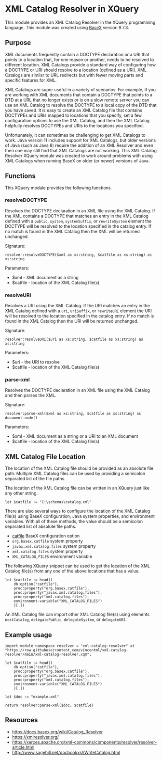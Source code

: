 # XML Catalog Resolver in XQuery

This module provides an XML Catalog Resolver in the XQuery programming language. This module was created using [BaseX](https://basex.org/) version 9.7.3.

## Purpose

XML documents frequently contain a DOCTYPE declaration or a URI that points to a location that, for one reason or another, needs to be resolved to different location. XML Catalogs provide a standard way of configuring how a DOCTYPE or URI should resolve to a location (defined as a URI). XML Catalogs are similar to URL redirects but with fewer moving parts and specific features for XML.

XML Catalogs are super useful in a variety of scenarios. For example, if you are working with XML documents that contain a DOCTYPE that points to a DTD at a URL that no longer exists or is on a slow remote server you can use an XML Catalog to resolve the DOCTYPE to a local copy of the DTD that you have saved. It is easy to create an XML Catalog file that contains DOCTYPEs and URIs mapped to locations that you specify, set a few configuration options to use the XML Catalog, and then the XML Catalog helpfully resolves DOCTYPEs and URIs to the locations you specified.

Unfortunately, it can sometimes be challenging to get XML Catalogs to work. Java version 11 includes support for XML Catalogs, but older versions of Java (such as Java 8) require the addition of an XML Resolver and even then one may still find that XML Catalogs are not working. This XML Catalog Resolver XQuery module was created to work around problems with using XML Catalogs when running BaseX on older (or newer) versions of Java.

## Functions

This XQuery module provides the following functions.

### resolveDOCTYPE

Resolves the DOCTYPE declaration in an XML file using the XML Catalog. If the XML contains a DOCTYPE that matches an entry in the XML Catalog defined with a `public`, `system`, `systemSuffix`, or `rewriteSystem` element the DOCTYPE will be resolved to the location specified in the catalog entry. If no match is found in the XML Catalog then the XML will be returned unchanged.

Signature:

    resolver:resolveDOCTYPE($xml as xs:string, $catfile as xs:string) as xs:string

Parameters:

- $xml - XML document as a string
- $catfile - location of the XML Catalog file(s)

### resolveURI

Resolves a URI using the XML Catalog. If the URI matches an entry in the XML Catalog defined with a `uri`, `uriSuffix`, or `rewriteURI` element the URI will be resolved to the location specified in the catalog entry. If no match is found in the XML Catalog then the URI will be returned unchanged.

Signature:

    resolver:resolveURI($uri as xs:string, $catfile as xs:string) as xs:string

Parameters:

- $uri - the URI to resolve
- $catfile - location of the XML Catalog file(s)

### parse-xml

Resolves the DOCTYPE declaration in an XML file using the XML Catalog and then parses the XML.

Signature:

    resolver:parse-xml($xml as xs:string, $catfile as xs:string) as document-node()

Parameters:

- $xml - XML document as a string or a URI to an XML document
- $catfile - location of the XML Catalog file(s)

## XML Catalog File Location

The location of the XML Catalog file should be provided as an absolute file path. Multiple XML Catalog files can be used by providing a semicolon separated list of the file paths.

The location of the XML Catalog file can be written in an XQuery just like any other string.

    let $catfile := "C:\schemas\catalog.xml"

There are also several ways to configure the location of the XML Catalog file(s) using BaseX configuration, Java system properties, and environment variables. With all of these methods, the value should be a semicolon separated list of absolute file paths.

- [catfile](https://docs.basex.org/wiki/Options#CATFILE) BaseX configuration option
- `org.basex.catfile` system property
- `javax.xml.catalog.files` system property
- `xml.catalog.files` system property
- `XML_CATALOG_FILES` environment variable

The following XQuery snippet can be used to get the location of the XML Catalog file(s) from any one of the above locations that has a value.

```xquery
let $catfile := head((
    db:option("catfile"),
    proc:property("org.basex.catfile"),
    proc:property("javax.xml.catalog.files"),
    proc:property("xml.catalog.files"),
    environment-variable("XML_CATALOG_FILES")
    )[.])
```

An XML Catalog file can import other XML Catalog file(s) using elements `nextCatalog`, `delegatePublic`, `delegateSystem`, or `delegateURI`.

## Example usage

```xquery
import module namespace resolver = "xml-catalog-resolver" at "https://raw.githubusercontent.com/vincentml/xml-catalog-resolver/main/xml-catalog-resolver.xqm";

let $catfile := head((
    db:option("catfile"),
    proc:property("org.basex.catfile"),
    proc:property("javax.xml.catalog.files"),
    proc:property("xml.catalog.files"),
    environment-variable("XML_CATALOG_FILES")
    )[.])
    
let $doc := "example.xml"

return resolver:parse-xml($doc, $catfile)
```

## Resources

- https://docs.basex.org/wiki/Catalog_Resolver
- https://xmlresolver.org/
- https://xerces.apache.org/xml-commons/components/resolver/resolver-article.html
- http://www.sagehill.net/docbookxsl/WriteCatalog.html
